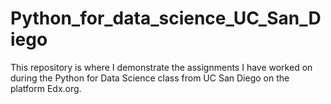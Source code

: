 # Python_for_data_science_UC_San_Diego

This repository is where I demonstrate the assignments I have worked on during the Python for Data Science class from UC San Diego on the platform Edx.org.
